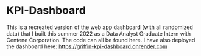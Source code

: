# KPI-Dashboard
This is a recreated version of the web app dashboard (with all randomized data) that I built this summer 2022 as a Data Analyst Graduate Intern with Centene Corporation. The code can all be found here. I have also deployed the dashboard here: https://griffin-kpi-dashboard.onrender.com
